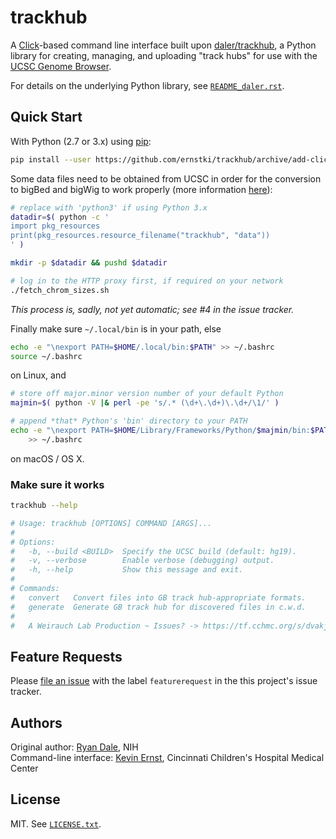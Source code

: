 # trackhub

A [Click]-based command line interface built upon [daler/trackhub][trackhub],
a Python library for creating, managing, and uploading "track hubs" for use
with the [UCSC Genome Browser][gb].

For details on the underlying Python library, see
[`README_daler.rst`](README_daler.rst).

## Quick Start

With Python (2.7 or 3.x) using [pip]:

```bash
pip install --user https://github.com/ernstki/trackhub/archive/add-click-cli.zip
```

Some data files need to be obtained from UCSC in order for the conversion to
bigBed and bigWig to work properly (more information [here][bigbed]):

```bash
# replace with 'python3' if using Python 3.x
datadir=$( python -c '
import pkg_resources
print(pkg_resources.resource_filename("trackhub", "data"))
' )

mkdir -p $datadir && pushd $datadir

# log in to the HTTP proxy first, if required on your network
./fetch_chrom_sizes.sh
```

_This process is, sadly, not yet automatic; see #4 in the issue tracker._

Finally make sure `~/.local/bin` is in your path, else

```bash
echo -e "\nexport PATH=$HOME/.local/bin:$PATH" >> ~/.bashrc
source ~/.bashrc
```

on Linux, and 

```bash
# store off major.minor version number of your default Python
majmin=$( python -V |& perl -pe 's/.* (\d+\.\d+)\.\d+/\1/' )

# append *that* Python's 'bin' directory to your PATH
echo -e "\nexport PATH=$HOME/Library/Frameworks/Python/$majmin/bin:$PATH" \
    >> ~/.bashrc
```

on macOS / OS X.

### Make sure it works

```bash
trackhub --help

# Usage: trackhub [OPTIONS] COMMAND [ARGS]...
# 
# Options:
#   -b, --build <BUILD>  Specify the UCSC build (default: hg19).
#   -v, --verbose        Enable verbose (debugging) output.
#   -h, --help           Show this message and exit.
# 
# Commands:
#   convert   Convert files into GB track hub-appropriate formats.
#   generate  Generate GB track hub for discovered files in c.w.d.
# 
#   A Weirauch Lab Production ~ Issues? -> https://tf.cchmc.org/s/dvakj
```

## Feature Requests

Please [file an issue][issue] with the label `featurerequest` in the this
project's issue tracker.

## Authors

Original author: [Ryan Dale](https://github.com/daler), NIH
<br>Command-line interface: [Kevin Ernst](<mailto:kevin.ernst%20-at-%20cchmc.org>),
Cincinnati Children's Hospital Medical Center

## License
MIT. See [`LICENSE.txt`](LICENSE.txt).
 

[pip]: https://pip.pypa.io/en/stable/installing/
[bigbed]: http://genome.ucsc.edu/goldenPath/help/bigBed.html
[gb]: https://genome.ucsc.edu/cgi-bin/hgTracks
[click]: http://click.palletsprojects.com
[trackhub]: https://github.com/daler/trackhub
[issue]: https://tf.cchmc.org/s/dvakj
